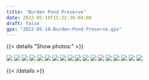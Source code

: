 ```yaml
---
title: "Burden Pond Preserve"
date: 2022-05-18T15:32:30-04:00
draft: false
gpx: "2022-05-18-Burden-Pond-Preserve.gpx"
---
```


{{< details "Show photos:" >}}

![](/files/images/tracks/2022-05-18/PXL_20220518_185651794.jpg)
![](/files/images/tracks/2022-05-18/PXL_20220518_190156956.jpg)
![](/files/images/tracks/2022-05-18/PXL_20220518_190758001.jpg)
![](/files/images/tracks/2022-05-18/PXL_20220518_190929616.jpg)
![](/files/images/tracks/2022-05-18/PXL_20220518_191219349.MP.jpg)
![](/files/images/tracks/2022-05-18/PXL_20220518_191341985.jpg)
![](/files/images/tracks/2022-05-18/PXL_20220518_192039322.jpg)
![](/files/images/tracks/2022-05-18/PXL_20220518_192302390.jpg)
![](/files/images/tracks/2022-05-18/PXL_20220518_192340812.MP.jpg)
![](/files/images/tracks/2022-05-18/PXL_20220518_192532792.jpg)
![](/files/images/tracks/2022-05-18/PXL_20220518_192816794.jpg)
![](/files/images/tracks/2022-05-18/PXL_20220518_192900773.PORTRAIT.jpg)
![](/files/images/tracks/2022-05-18/PXL_20220518_193003713.jpg)
![](/files/images/tracks/2022-05-18/PXL_20220518_193127538.jpg)
![](/files/images/tracks/2022-05-18/PXL_20220518_193132425.jpg)
![](/files/images/tracks/2022-05-18/PXL_20220518_193138578.MP.jpg)
![](/files/images/tracks/2022-05-18/PXL_20220518_193947956.jpg)
![](/files/images/tracks/2022-05-18/PXL_20220518_200012681.jpg)

{{< /details >}}
